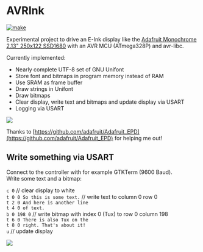 # AVRInk

[![make](https://github.com/gitdode/avrink/actions/workflows/build.yml/badge.svg)](https://github.com/gitdode/avrink/actions/workflows/build.yml)

Experimental project to drive an E-Ink display like the 
[Adafruit Monochrome 2.13" 250x122 SSD1680](https://www.adafruit.com/product/4197)
with an AVR MCU (ATmega328P) and avr-libc.  

Currently implemented:

* Nearly complete UTF-8 set of GNU Unifont
* Store font and bitmaps in program memory instead of RAM
* Use SRAM as frame buffer
* Draw strings in Unifont
* Draw bitmaps
* Clear display, write text and bitmaps and update display via USART
* Logging via USART

<img src="https://luniks.net/other/AVRInk-06.jpg"/>

Thanks to [https://github.com/adafruit/Adafruit_EPD](https://github.com/adafruit/Adafruit_EPD)
for helping me out!

## Write something via USART

Connect to the controller with for example GTKTerm (9600 Baud).  
Write some text and a bitmap:

`c 0` // clear display to white  
`t 0 0 So this is some text.` // write text to column 0 row 0  
`t 2 0 And here is another line`  
`t 4 0 of text.`  
`b 0 198 0` // write bitmap with index 0 (Tux) to row 0 column 198  
`t 6 0 There is also Tux on the`  
`t 8 0 right. That's about it!`  
`u` // update display  

<img src="https://luniks.net/other/AVRInk-07.jpg"/>

